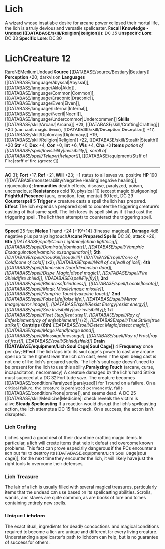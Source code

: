 ﻿---
ac: '31'
alignment: NE
all_resistance: null
burrow_speed: null
charisma: '+3'
climb_speed: null
constitution: '+0'
creature_ability:
- Counterspell
- Drain Soul Cage
- Frightful Presence
- Paralyzing Touch
- Steady Spellcasting
creature_family: '[[DATABASE/monsterfamily/Lich|Lich]]'
description: 'A wizard whose insatiable desire for arcane power eclipsed their mortal
  life, the lich is a truly devious and versatile spellcaster.<br/><br/><b><u>Recall
  Knowledge - Undead</u> ( [[DATABASE/skill/Religion|Religion]] )</b>: DC 35<br/><b><u>Unspecific
  Lore</u></b>: DC 33<br/><b><u>Specific Lore</u></b>: DC 30'
dexterity: '+4'
element: null
fly_speed: null
fortitude: '+17'
hardness: null
hp: 190 ( negative healing , rejuvenation)
id: '282'
immunity:
- death effects
- disease
- paralyzed
- poison
- unconscious
intelligence: '+6'
land_speed: '25'
language:
- '[[DATABASE/language/Abyssal|Abyssal]]'
- '[[DATABASE/language/Aklo|Aklo]]'
- '[[DATABASE/language/Common|Common]]'
- '[[DATABASE/language/Draconic|Draconic]]'
- '[[DATABASE/language/Elven|Elven]]'
- '[[DATABASE/language/Infernal|Infernal]]'
- '[[DATABASE/language/Necril|Necril]]'
- '[[DATABASE/language/Undercommon|Undercommon]]'
level: '12'
max_speed: '25'
name: Lich
perception: '+20'
rarity: Rare
reflex: '+21'
resistance:
- cold 10
- physical 10 (except magic bludgeoning)
rus_type_level: null
school: null
sense:
- darkvision
size: Medium
skill:
- '[[DATABASE/skill/Arcana|Arcana]] +28'
- '[[DATABASE/skill/Crafting|Crafting]] +24'
- '[[DATABASE/skill/Deception|Deception]] +17'
- '[[DATABASE/skill/Diplomacy|Diplomacy]] +19'
- '[[DATABASE/skill/Religion|Religion]] +22'
- '[[DATABASE/skill/Stealth|Stealth]] +20'
source: '[[DATABASE/source/Bestiary|Bestiary]]'
speed:
- 25 feet
spell:
- '[[DATABASE/spell/Blindness|Blindness]]'
- '[[DATABASE/spell/Chain Lightning|ChainLightning]]'
- '[[DATABASE/spell/Cloudkill|Cloudkill]]'
- '[[DATABASE/spell/Cone of Cold|Cone of Cold]]'
- '[[DATABASE/spell/Detect Magic|Detect Magic]]'
- '[[DATABASE/spell/Dimension Door|Dimension Door]]'
- '[[DATABASE/spell/Dispel Magic|Dispel Magic]]'
- '[[DATABASE/spell/Dominate|Dominate]]'
- '[[DATABASE/spell/False Life|False Life]]'
- '[[DATABASE/spell/Fire Shield|FireShield]]'
- '[[DATABASE/spell/Fleet Step|Fleet Step]]'
- '[[DATABASE/spell/Fly|Fly]]'
- '[[DATABASE/spell/Locate|Locate]]'
- '[[DATABASE/spell/Mage Hand|Mage Hand]]'
- '[[DATABASE/spell/Magic Missile|MagicMissile]]'
- '[[DATABASE/spell/Message|Message]]'
- '[[DATABASE/spell/Mirror Image|Mirror Image]]'
- '[[DATABASE/spell/Ray of Enfeeblement|Ray of Enfeeblement]]'
- '[[DATABASE/spell/Ray of Frost|Ray of Frost]]'
- '[[DATABASE/spell/Resist Energy|Resist Energy]]'
- '[[DATABASE/spell/See Invisibility|See Invisibility]]'
- '[[DATABASE/spell/Shield|Shield]]'
- '[[DATABASE/spell/True Strike|TrueStrike]]'
- '[[DATABASE/spell/Vampiric Exsanguination|Vampiric Exsanguination]]'
- '[[DATABASE/spell/Vampiric Touch|Vampiric Touch]]'
- '[[DATABASE/spell/Wall of Ice|Wall of Ice]]'
strength: '+0'
strength_req: '0'
strongest_save:
- Will
swim_speed: null
trait:
- '[[DATABASE/trait/Rare|Rare]]'
- '[[DATABASE/trait/Undead|Undead]]'
type: Creature
vision: Darkvision
weakest_save:
- Fortitude
weakness: null
will: '+23'
wisdom: '+4'

---
# Lich

A wizard whose insatiable desire for arcane power eclipsed their mortal life, the lich is a truly devious and versatile spellcaster.
**Recall Knowledge - Undead ([[DATABASE/skill/Religion|Religion]])**: DC 35
**Unspecific Lore**: DC 33
**Specific Lore**: DC 30

# Lich<span class="item-type">Creature 12</span>

<span class="trait-rare item-trait">Rare</span><span class="trait-alignment item-trait">NE</span><span class="trait-size item-trait">Medium</span><span class="item-trait">Undead</span>
**Source** [[DATABASE/source/Bestiary|Bestiary]]
**Perception** +20; darkvision
**Languages** [[DATABASE/language/Abyssal|Abyssal]], [[DATABASE/language/Aklo|Aklo]], [[DATABASE/language/Common|Common]], [[DATABASE/language/Draconic|Draconic]], [[DATABASE/language/Elven|Elven]], [[DATABASE/language/Infernal|Infernal]], [[DATABASE/language/Necril|Necril]], [[DATABASE/language/Undercommon|Undercommon]]
**Skills** [[DATABASE/skill/Arcana|Arcana]] +28, [[DATABASE/skill/Crafting|Crafting]] +24 (can craft magic items), [[DATABASE/skill/Deception|Deception]] +17, [[DATABASE/skill/Diplomacy|Diplomacy]] +19, [[DATABASE/skill/Religion|Religion]] +22, [[DATABASE/skill/Stealth|Stealth]] +20
**Str** +0, **Dex** +4, **Con** +0, **Int** +6, **Wis** +4, **Cha** +3
**Items** _potion of [[DATABASE/spell/Invisibility|invisibility]]_, _scroll of [[DATABASE/spell/Teleport|teleport]]_, [[DATABASE/equipment/Staff of Fire|staff of fire (greater)]]

---
**AC** 31; **Fort** +17, **Ref** +21, **Will** +23; +1 status to all saves vs. positive
**HP** 190 ([[DATABASE/monsterability/Negative Healing|negative healing]], rejuvenation); **Immunities** death effects, disease, paralyzed, poison, unconscious; **Resistances** cold 10, physical 10 (except magic bludgeoning)
<span class="in-box-ability">**Frightful Presence** (aura, emotion, fear, mental) 60 feet, DC 29</span><span class="in-box-ability"> **Counterspell** <span class="action-icon">5</span> **Trigger** A creature casts a spell the lich has prepared. **Effect** The lich expends a prepared spell to counter the triggering creature’s casting of that same spell. The lich loses its spell slot as if it had cast the triggering spell. The lich then attempts to counteract the triggering spell.</span>

---
**Speed** 25 feet
<span class="in-box-ability">**Melee** <span class="action-icon">1</span> hand +24 [+19/+14] (finesse, magical), **Damage** 4d8 negative plus paralyzing touch</span>**Arcane Prepared Spells** DC 36, attack +26; **6th** _[[DATABASE/spell/Chain Lightning|chain lightning]]_, _[[DATABASE/spell/Dominate|dominate]]_, _[[DATABASE/spell/Vampiric Exsanguination|vampiric exsanguination]]_; **5th** _[[DATABASE/spell/Cloudkill|cloudkill]]_, _[[DATABASE/spell/Cone of Cold|cone of cold]]_ (x2), _[[DATABASE/spell/Wall of Ice|wall of ice]]_; **4th** _[[DATABASE/spell/Dimension Door|dimension door]]_, _[[DATABASE/spell/Dispel Magic|dispel magic]]_, _[[DATABASE/spell/Fire Shield|fire shield]]_, _[[DATABASE/spell/Fly|fly]]_; **3rd** _[[DATABASE/spell/Blindness|blindness]]_, _[[DATABASE/spell/Locate|locate]]_, _[[DATABASE/spell/Magic Missile|magic missile]]_, _[[DATABASE/spell/Vampiric Touch|vampiric touch]]_; **2nd** _[[DATABASE/spell/False Life|false life]]_, _[[DATABASE/spell/Mirror Image|mirror image]]_, _[[DATABASE/spell/Resist Energy|resist energy]]_, _[[DATABASE/spell/See Invisibility|see invisibility]]_; **1st** _[[DATABASE/spell/Fleet Step|fleet step]]_, _[[DATABASE/spell/Ray of Enfeeblement|ray of enfeeblement]]_ (x2), _[[DATABASE/spell/True Strike|true strike]]_; **Cantrips** **(6th)** _[[DATABASE/spell/Detect Magic|detect magic]]_, _[[DATABASE/spell/Mage Hand|mage hand]]_, _[[DATABASE/spell/Message|message]]_, _[[DATABASE/spell/Ray of Frost|ray of frost]]_, _[[DATABASE/spell/Shield|shield]]_
<span class="in-box-ability">**Drain [[DATABASE/equipment/Lich Soul Cage|Soul Cage]]** <span class="action-icon">4</span> **Frequency** once per day; **Effect** The lich taps into its soul cage's power to cast any arcane spell up to the highest level the lich can cast, even if the spell being cast is not one of the lich's prepared spells. The lich's soul cage doesn't need to be present for the lich to use this ability.</span><span class="in-box-ability">**Paralyzing Touch** (arcane, curse, incapacitation, necromancy) A creature damaged by the lich's hand Strike must succeed at a DC 32 Fortitude save. The creature becomes [[DATABASE/condition/Paralyzed|paralyzed]] for 1 round on a failure. On a critical failure, the creature is paralyzed permanently, falls [[DATABASE/condition/Prone|prone]], and seems dead. A DC 25 [[DATABASE/skill/Medicine|Medicine]] check reveals the victim is alive.</span><span class="in-box-ability">**Steady Spellcasting** If a reaction would disrupt the lich’s spellcasting action, the lich attempts a DC 15 flat check. On a success, the action isn’t disrupted.</span>

###  Lich Crafting

Liches spend a good deal of their downtime crafting magic items. In particular, a lich will create items that help it defeat and overcome known problems. This fact can prove especially dangerous if the PCs encounter a lich but fail to destroy its [[DATABASE/equipment/Lich Soul Cage|soul cage]], for the next time they encounter the lich, it will likely have just the right tools to overcome their defenses.

###  Lich Treasure

The lair of a lich is usually filled with several magical treasures, particularly items that the undead can use based on its spellcasting abilities. Scrolls, wands, and staves are quite common, as are books of lore and tomes containing entirely new spells.

###  Unique Lichdom

The exact ritual, ingredients for deadly concoctions, and magical conditions required to become a lich are unique and different for every living creature. Understanding a spellcaster’s path to lichdom can help, but is no guarantee of success for others.